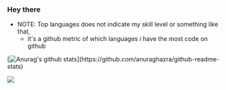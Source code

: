 ### Hey there
- NOTE: Top languages does not indicate my skill level or something like that, 
    - it's a github metric of which languages i have the most code on github

[![Anurag's github stats](https://github-readme-stats.vercel.app/api?username=ahmedEid1&layout=compact&theme=material-palenight")](https://github.com/anuraghazra/github-readme-stats)


<a href="https://github.com/anuraghazra/github-readme-stats">
  <!-- Change the `github-readme-stats.anuraghazra1.vercel.app` to `github-readme-stats.vercel.app`  -->
  <img align="center" src="https://github-readme-stats.vercel.app/api/top-langs/?username=ahmedEid1&layout=compact&theme=material-palenight" />
</a>


